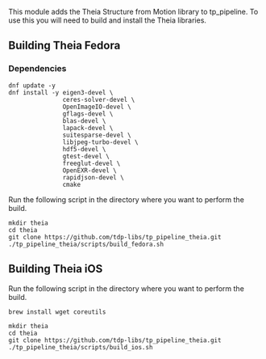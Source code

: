 
This module adds the Theia Structure from Motion library to tp_pipeline. To use this you will need to build and install the Theia libraries.

## Building Theia Fedora

### Dependencies
```
dnf update -y
dnf install -y eigen3-devel \
               ceres-solver-devel \
               OpenImageIO-devel \
               gflags-devel \
               blas-devel \
               lapack-devel \
               suitesparse-devel \
               libjpeg-turbo-devel \
               hdf5-devel \
               gtest-devel \
               freeglut-devel \
               OpenEXR-devel \
               rapidjson-devel \
               cmake
```
Run the following script in the directory where you want to perform the build.
```
mkdir theia
cd theia
git clone https://github.com/tdp-libs/tp_pipeline_theia.git
./tp_pipeline_theia/scripts/build_fedora.sh

```


## Building Theia iOS
Run the following script in the directory where you want to perform the build.
```
brew install wget coreutils

mkdir theia
cd theia
git clone https://github.com/tdp-libs/tp_pipeline_theia.git
./tp_pipeline_theia/scripts/build_ios.sh

```

